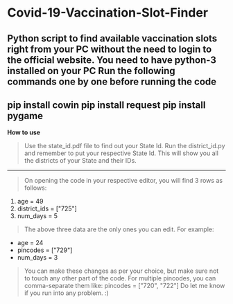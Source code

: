 # Covid-19-Vaccination-Slot-Finder

Python script to find available vaccination slots right from your PC without the need to login to the official website.
You need to have python-3 installed  on your PC
Run the following commands  one by one before running the code
--------------------------------------------------------------

pip install cowin
pip install request
pip install pygame
------------------

**How to use**
>Use the state_id.pdf file to find out your State Id.
>Run the district_id.py and remember to put your respective State Id. This will show you all the districts of your State and their IDs.
--------------------------------------------------------------------------------------------------------------------------------------- 

> On opening the code in your respective editor, you will find 3 rows as follows:

1. age = 49
2. district_ids = ["725"]
3. num_days = 5

> The above three data are the only ones you can edit. For example:

* age = 24
* pincodes = ["729"]
* num_days = 3

> You can make these changes as per your choice, but make sure not to touch any other part of the code.
> For multiple pincodes, you can comma-separate them like: pincodes = ["720", "722"]
> Do let me know if you run into any problem. :)
